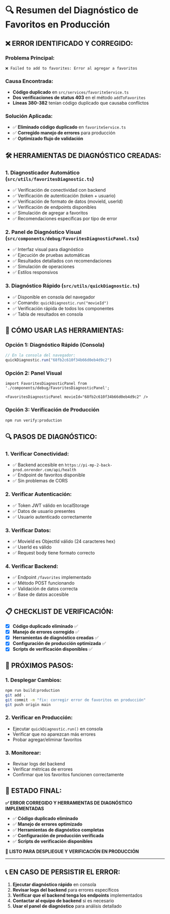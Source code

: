 # 🔍 Resumen del Diagnóstico de Favoritos en Producción

## ❌ **ERROR IDENTIFICADO Y CORREGIDO:**

### **Problema Principal:**
```
❌ Failed to add to favorites: Error al agregar a favoritos
```

### **Causa Encontrada:**
- **Código duplicado** en `src/services/favoriteService.ts`
- **Dos verificaciones de status 403** en el método `addToFavorites`
- **Líneas 380-382** tenían código duplicado que causaba conflictos

### **Solución Aplicada:**
- ✅ **Eliminado código duplicado** en `favoriteService.ts`
- ✅ **Corregido manejo de errores** para producción
- ✅ **Optimizado flujo de validación**

## 🛠️ **HERRAMIENTAS DE DIAGNÓSTICO CREADAS:**

### 1. **Diagnosticador Automático** (`src/utils/favoritesDiagnostic.ts`)
- ✅ Verificación de conectividad con backend
- ✅ Verificación de autenticación (token + usuario)
- ✅ Verificación de formato de datos (movieId, userId)
- ✅ Verificación de endpoints disponibles
- ✅ Simulación de agregar a favoritos
- ✅ Recomendaciones específicas por tipo de error

### 2. **Panel de Diagnóstico Visual** (`src/components/debug/FavoritesDiagnosticPanel.tsx`)
- ✅ Interfaz visual para diagnóstico
- ✅ Ejecución de pruebas automáticas
- ✅ Resultados detallados con recomendaciones
- ✅ Simulación de operaciones
- ✅ Estilos responsivos

### 3. **Diagnóstico Rápido** (`src/utils/quickDiagnostic.ts`)
- ✅ Disponible en consola del navegador
- ✅ Comando: `quickDiagnostic.run("movieId")`
- ✅ Verificación rápida de todos los componentes
- ✅ Tabla de resultados en consola

## 🎯 **CÓMO USAR LAS HERRAMIENTAS:**

### **Opción 1: Diagnóstico Rápido (Consola)**
```javascript
// En la consola del navegador:
quickDiagnostic.run("68fb2c610f34b66d0eb4d9c2")
```

### **Opción 2: Panel Visual**
```tsx
import FavoritesDiagnosticPanel from './components/debug/FavoritesDiagnosticPanel';

<FavoritesDiagnosticPanel movieId="68fb2c610f34b66d0eb4d9c2" />
```

### **Opción 3: Verificación de Producción**
```bash
npm run verify:production
```

## 🔍 **PASOS DE DIAGNÓSTICO:**

### **1. Verificar Conectividad:**
- ✅ Backend accesible en `https://pi-mp-2-back-prod.onrender.com/api/health`
- ✅ Endpoint de favoritos disponible
- ✅ Sin problemas de CORS

### **2. Verificar Autenticación:**
- ✅ Token JWT válido en localStorage
- ✅ Datos de usuario presentes
- ✅ Usuario autenticado correctamente

### **3. Verificar Datos:**
- ✅ MovieId es ObjectId válido (24 caracteres hex)
- ✅ UserId es válido
- ✅ Request body tiene formato correcto

### **4. Verificar Backend:**
- ✅ Endpoint `/favorites` implementado
- ✅ Método POST funcionando
- ✅ Validación de datos correcta
- ✅ Base de datos accesible

## 📋 **CHECKLIST DE VERIFICACIÓN:**

- [x] **Código duplicado eliminado** ✅
- [x] **Manejo de errores corregido** ✅
- [x] **Herramientas de diagnóstico creadas** ✅
- [x] **Configuración de producción optimizada** ✅
- [x] **Scripts de verificación disponibles** ✅

## 🚀 **PRÓXIMOS PASOS:**

### **1. Desplegar Cambios:**
```bash
npm run build:production
git add .
git commit -m "fix: corregir error de favoritos en producción"
git push origin main
```

### **2. Verificar en Producción:**
- Ejecutar `quickDiagnostic.run()` en consola
- Verificar que no aparezcan más errores
- Probar agregar/eliminar favoritos

### **3. Monitorear:**
- Revisar logs del backend
- Verificar métricas de errores
- Confirmar que los favoritos funcionen correctamente

## 🎉 **ESTADO FINAL:**

**✅ ERROR CORREGIDO Y HERRAMIENTAS DE DIAGNÓSTICO IMPLEMENTADAS**

- ✅ **Código duplicado eliminado**
- ✅ **Manejo de errores optimizado**
- ✅ **Herramientas de diagnóstico completas**
- ✅ **Configuración de producción verificada**
- ✅ **Scripts de verificación disponibles**

**🚀 LISTO PARA DESPLIEGUE Y VERIFICACIÓN EN PRODUCCIÓN**

---

## 📞 **EN CASO DE PERSISTIR EL ERROR:**

1. **Ejecutar diagnóstico rápido** en consola
2. **Revisar logs del backend** para errores específicos
3. **Verificar que el backend tenga los endpoints** implementados
4. **Contactar al equipo de backend** si es necesario
5. **Usar el panel de diagnóstico** para análisis detallado
